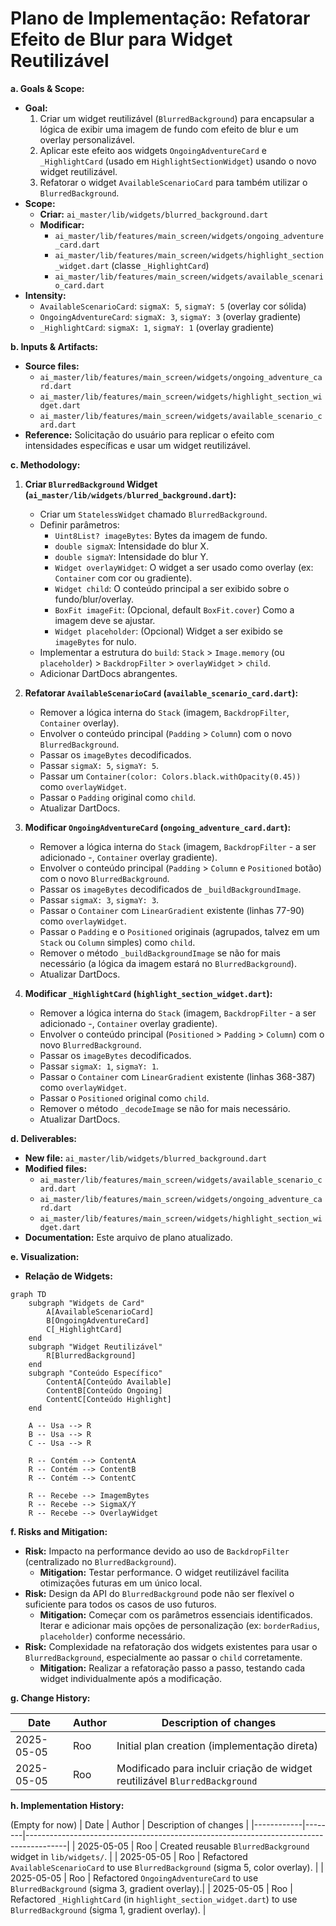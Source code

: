 # Plano de Implementação: Refatorar Efeito de Blur para Widget Reutilizável

**a. Goals & Scope:**

*   **Goal:**
    1.  Criar um widget reutilizável (`BlurredBackground`) para encapsular a lógica de exibir uma imagem de fundo com efeito de blur e um overlay personalizável.
    2.  Aplicar este efeito aos widgets `OngoingAdventureCard` e `_HighlightCard` (usado em `HighlightSectionWidget`) usando o novo widget reutilizável.
    3.  Refatorar o widget `AvailableScenarioCard` para também utilizar o `BlurredBackground`.
*   **Scope:**
    *   **Criar:** `ai_master/lib/widgets/blurred_background.dart`
    *   **Modificar:**
        *   `ai_master/lib/features/main_screen/widgets/ongoing_adventure_card.dart`
        *   `ai_master/lib/features/main_screen/widgets/highlight_section_widget.dart` (classe `_HighlightCard`)
        *   `ai_master/lib/features/main_screen/widgets/available_scenario_card.dart`
*   **Intensity:**
    *   `AvailableScenarioCard`: `sigmaX: 5`, `sigmaY: 5` (overlay cor sólida)
    *   `OngoingAdventureCard`: `sigmaX: 3`, `sigmaY: 3` (overlay gradiente)
    *   `_HighlightCard`: `sigmaX: 1`, `sigmaY: 1` (overlay gradiente)

**b. Inputs & Artifacts:**

*   **Source files:**
    *   `ai_master/lib/features/main_screen/widgets/ongoing_adventure_card.dart`
    *   `ai_master/lib/features/main_screen/widgets/highlight_section_widget.dart`
    *   `ai_master/lib/features/main_screen/widgets/available_scenario_card.dart`
*   **Reference:** Solicitação do usuário para replicar o efeito com intensidades específicas e usar um widget reutilizável.

**c. Methodology:**

1.  **Criar `BlurredBackground` Widget (`ai_master/lib/widgets/blurred_background.dart`):**
    *   Criar um `StatelessWidget` chamado `BlurredBackground`.
    *   Definir parâmetros:
        *   `Uint8List? imageBytes`: Bytes da imagem de fundo.
        *   `double sigmaX`: Intensidade do blur X.
        *   `double sigmaY`: Intensidade do blur Y.
        *   `Widget overlayWidget`: O widget a ser usado como overlay (ex: `Container` com cor ou gradiente).
        *   `Widget child`: O conteúdo principal a ser exibido sobre o fundo/blur/overlay.
        *   `BoxFit imageFit`: (Opcional, default `BoxFit.cover`) Como a imagem deve se ajustar.
        *   `Widget placeholder`: (Opcional) Widget a ser exibido se `imageBytes` for nulo.
    *   Implementar a estrutura do `build`: `Stack` > `Image.memory` (ou `placeholder`) > `BackdropFilter` > `overlayWidget` > `child`.
    *   Adicionar DartDocs abrangentes.

2.  **Refatorar `AvailableScenarioCard` (`available_scenario_card.dart`):**
    *   Remover a lógica interna do `Stack` (imagem, `BackdropFilter`, `Container` overlay).
    *   Envolver o conteúdo principal (`Padding` > `Column`) com o novo `BlurredBackground`.
    *   Passar os `imageBytes` decodificados.
    *   Passar `sigmaX: 5`, `sigmaY: 5`.
    *   Passar um `Container(color: Colors.black.withOpacity(0.45))` como `overlayWidget`.
    *   Passar o `Padding` original como `child`.
    *   Atualizar DartDocs.

3.  **Modificar `OngoingAdventureCard` (`ongoing_adventure_card.dart`):**
    *   Remover a lógica interna do `Stack` (imagem, `BackdropFilter` - a ser adicionado -, `Container` overlay gradiente).
    *   Envolver o conteúdo principal (`Padding` > `Column` e `Positioned` botão) com o novo `BlurredBackground`.
    *   Passar os `imageBytes` decodificados de `_buildBackgroundImage`.
    *   Passar `sigmaX: 3`, `sigmaY: 3`.
    *   Passar o `Container` com `LinearGradient` existente (linhas 77-90) como `overlayWidget`.
    *   Passar o `Padding` e o `Positioned` originais (agrupados, talvez em um `Stack` ou `Column` simples) como `child`.
    *   Remover o método `_buildBackgroundImage` se não for mais necessário (a lógica da imagem estará no `BlurredBackground`).
    *   Atualizar DartDocs.

4.  **Modificar `_HighlightCard` (`highlight_section_widget.dart`):**
    *   Remover a lógica interna do `Stack` (imagem, `BackdropFilter` - a ser adicionado -, `Container` overlay gradiente).
    *   Envolver o conteúdo principal (`Positioned` > `Padding` > `Column`) com o novo `BlurredBackground`.
    *   Passar os `imageBytes` decodificados.
    *   Passar `sigmaX: 1`, `sigmaY: 1`.
    *   Passar o `Container` com `LinearGradient` existente (linhas 368-387) como `overlayWidget`.
    *   Passar o `Positioned` original como `child`.
    *   Remover o método `_decodeImage` se não for mais necessário.
    *   Atualizar DartDocs.

**d. Deliverables:**

*   **New file:** `ai_master/lib/widgets/blurred_background.dart`
*   **Modified files:**
    *   `ai_master/lib/features/main_screen/widgets/available_scenario_card.dart`
    *   `ai_master/lib/features/main_screen/widgets/ongoing_adventure_card.dart`
    *   `ai_master/lib/features/main_screen/widgets/highlight_section_widget.dart`
*   **Documentation:** Este arquivo de plano atualizado.

**e. Visualization:**

*   **Relação de Widgets:**

```mermaid
graph TD
    subgraph "Widgets de Card"
        A[AvailableScenarioCard]
        B[OngoingAdventureCard]
        C[_HighlightCard]
    end
    subgraph "Widget Reutilizável"
        R[BlurredBackground]
    end
    subgraph "Conteúdo Específico"
        ContentA[Conteúdo Available]
        ContentB[Conteúdo Ongoing]
        ContentC[Conteúdo Highlight]
    end

    A -- Usa --> R
    B -- Usa --> R
    C -- Usa --> R

    R -- Contém --> ContentA
    R -- Contém --> ContentB
    R -- Contém --> ContentC

    R -- Recebe --> ImagemBytes
    R -- Recebe --> SigmaX/Y
    R -- Recebe --> OverlayWidget
```

**f. Risks and Mitigation:**

*   **Risk:** Impacto na performance devido ao uso de `BackdropFilter` (centralizado no `BlurredBackground`).
    *   **Mitigation:** Testar performance. O widget reutilizável facilita otimizações futuras em um único local.
*   **Risk:** Design da API do `BlurredBackground` pode não ser flexível o suficiente para todos os casos de uso futuros.
    *   **Mitigation:** Começar com os parâmetros essenciais identificados. Iterar e adicionar mais opções de personalização (ex: `borderRadius`, `placeholder`) conforme necessário.
*   **Risk:** Complexidade na refatoração dos widgets existentes para usar o `BlurredBackground`, especialmente ao passar o `child` corretamente.
    *   **Mitigation:** Realizar a refatoração passo a passo, testando cada widget individualmente após a modificação.

**g. Change History:**

| Date       | Author | Description of changes                                      |
|------------|--------|-------------------------------------------------------------|
| 2025-05-05 | Roo    | Initial plan creation (implementação direta)                |
| 2025-05-05 | Roo    | Modificado para incluir criação de widget reutilizável `BlurredBackground` |

**h. Implementation History:**

(Empty for now)
| Date       | Author | Description of changes                                                                 |
|------------|--------|----------------------------------------------------------------------------------------|
| 2025-05-05 | Roo    | Created reusable `BlurredBackground` widget in `lib/widgets/`.                         |
| 2025-05-05 | Roo    | Refactored `AvailableScenarioCard` to use `BlurredBackground` (sigma 5, color overlay). |
| 2025-05-05 | Roo    | Refactored `OngoingAdventureCard` to use `BlurredBackground` (sigma 3, gradient overlay).|
| 2025-05-05 | Roo    | Refactored `_HighlightCard` (in `highlight_section_widget.dart`) to use `BlurredBackground` (sigma 1, gradient overlay). |
